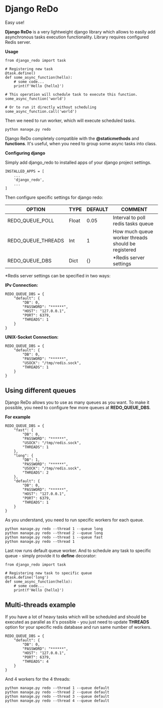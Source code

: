 Django ReDo
=============

Easy use!

**Django ReDo** is a very lightweight django library which allows to easily add asynchronous
tasks execution functionality. Library requires configured Redis server.


**Usage**

    from django_redo import task
    
    # Registering new task
    @task.define()
    def some_async_function(hello):
        # some code...
        print(f'Hello {hello}')
    
    # This operation will schedule task to execute this function.
    some_async_function('world')
    
    # Or to run it directly without scheduling
    some_async_function.call('world')
    
Then we need to run worker, which will execute scheduled tasks.

    python manage.py redo
    
Django ReDo completely compatible with the **@staticmethods** and **functions**. It's
useful, when you need to group some async tasks into class.


**Configuring django**

Simply add django_redo to installed apps of your django project settings.

    INSTALLED_APPS = [
        ...
        'django_redo',
        ...
    ]
    
Then configure specific settings for django redo:


|OPTION|TYPE|DEFAULT|COMMENT|
|---|---|---|---|
|REDO_QUEUE_POLL|Float|0.05|Interval to poll redis tasks queue|
|REDO_QUEUE_THREADS|Int|1|How much queue worker threads should be registered|
|REDO_QUEUE_DBS|Dict|{}|*Redis server settings|

*Redis server settings can be specified in two ways:

**IPv Connection:**

    REDO_QUEUE_DBS = {
        "default": {
            "DB": 0,
            "PASSWORD": "******",
            "HOST": "127.0.0.1",
            "PORT": 6379,
            "THREADS": 1
        }
    }
    
**UNIX-Socket Connection:**

    REDO_QUEUE_DBS = {
        "default": {
            "DB": 0,
            "PASSWORD": "******",
            "USOCK": "/tmp/redis.sock",
            "THREADS": 1
        }
    }
    
Using different queues
----------------------

Django ReDo allows you to use as many queues as you want. To make it possible, you need
to configure few more queues at **REDO_QUEUE_DBS**.

**For example**

    REDO_QUEUE_DBS = {
        "fast": {
            "DB": 0,
            "PASSWORD": "******",
            "USOCK": "/tmp/redis.sock",
            "THREADS": 1
        },
        "long": {
            "DB": 1,
            "PASSWORD": "******",
            "USOCK": "/tmp/redis.sock",
            "THREADS": 2
        },
        "default": {
            "DB": 0,
            "PASSWORD": "******",
            "HOST": "127.0.0.1",
            "PORT": 6379,
            "THREADS": 1
        }
    }
    
As you understand, you need to run specific workers for each queue.

    python manage.py redo --thread 1 --queue long
    python manage.py redo --thread 2 --queue long
    python manage.py redo --thread 1 --queue fast
    python manage.py redo --thread 1
    
Last row runs default queue worker. And to schedule any task to specific queue - 
simply provide it to **define** decorator:

    from django_redo import task
    
    # Registering new task to specific queue
    @task.define('long')
    def some_async_function(hello):
        # some code...
        print(f'Hello {hello}')
        
        
Multi-threads example
---------------------

If you have a lot of heavy tasks which will be scheduled and should be executed as parallel
as it's possible - you just need to update **THREADS** option for your specific redis database
and run same number of workers.

    REDO_QUEUE_DBS = {
        "default": {
            "DB": 0,
            "PASSWORD": "******",
            "HOST": "127.0.0.1",
            "PORT": 6379,
            "THREADS": 4
        }
    }

And 4 workers for the 4 threads:

    python manage.py redo --thread 1 --queue default
    python manage.py redo --thread 2 --queue default
    python manage.py redo --thread 3 --queue default
    python manage.py redo --thread 4 --queue default